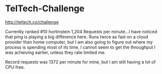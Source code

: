 TelTech-Challenge
=================

http://teltech.co/challenge

Currently ranked #10	hortinstein	1,204 Requests per minute...I have noticed that ping is playing a big difference here.  Runs twice as fast on a cloud provider than home computer, but I am also going to figure out where my process is spending most of its time, I cannot seem to get the throughput I was acheiving earlier, unless they rate limited me.

Record requests was 1372 per minute for mine, but I am still having a lot of CPU free.

